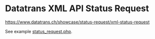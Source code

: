 Datatrans XML API Status Request
================================

https://www.datatrans.ch/showcase/status-request/xml-status-request

See example [status_request.php](../../examples/status_request.php).
